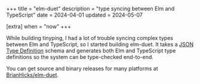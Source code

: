 +++
title = "elm-duet"
description = "type syncing between Elm and TypeScript"
date = 2024-04-01
updated = 2024-05-07

[extra]
when = "now"
+++

While building tinyping, I had a lot of trouble syncing complex types between Elm and TypeScript, so I started building elm-duet.
It takes a [JSON Type Definition](https://jsontypedef.com/) schema and generates both Elm and TypeScript type definitions so the system can be type-checked end-to-end.

You can get source and binary releases for many platforms at [BrianHicks/elm-duet](https://github.com/BrianHicks/elm-duet).
